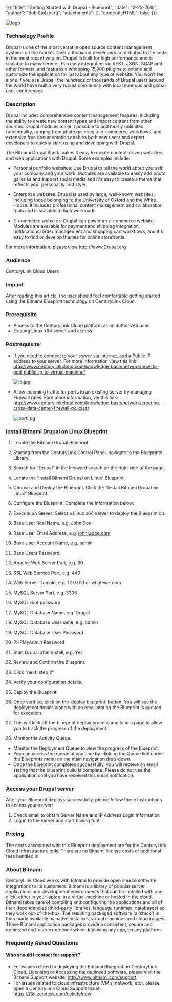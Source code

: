 {{{
  "title": "Getting Started with Drupal - Blueprint",
  "date": "2-25-2015",
  "author": "Bob Stolzberg",
  "attachments": [],
  "contentIsHTML": false
}}}

![logo](https://www.drupal.org/files/drupal_logo-blue.png)

### Technology Profile
Drupal is one of the most versatile open source content management systems on the market. Over a thousand developers contributed to the code in the most recent version. Drupal is built for high performance and is scalable to many servers, has easy integration via REST, JSON, SOAP and other formats, and features a whopping 15,000 plugins to extend and customize the application for just about any type of website. You won’t feel alone if you use Drupal; the hundreds of thousands of Drupal users around the world have built a very robust community with local meetups and global user conferences.

### Description

Drupal includes comprehensive content management features, including the ability to create new content types and import content from other sources. Drupal modules make it possible to add nearly unlimited functionality, ranging from photo galleries to e-commerce workflows, and extensive free documentation enables both new users and expert developers to quickly start using and developing with Drupal.

The Bitnami Drupal Stack makes it easy to create content-driven websites and web applications with Drupal. Some examples include:

- Personal portfolio websites: Use Drupal to tell the world about yourself, your company and your work. Modules are available to easily add photo galleries and support social media and it's easy to create a theme that reflects your personality and style.

- Enterprise websites: Drupal is used by large, well-known websites, including those belonging to the University of Oxford and the White House. It includes professional content management and collaboration tools and is scalable to high workloads.

- E-commerce websites: Drupal can power an e-commerce website. Modules are available for payment and shipping integration, notifications, order management and shopping cart workflows, and it's easy to find or develop themes for online storefronts.

For more information, please view http://www.Drupal.org


### Audience
CenturyLink Cloud Users

### Impact
After reading this article, the user should feel comfortable getting started using the Bitnami Blueprint technology on CenturyLink Cloud.


### Prerequisite
- Access to the CenturyLink Cloud platform as an authorized user.
- Existing Linux x64 server and access

### Postrequisite

- If you need to connect to your server via internet, add a Public IP address to your server.  For more information view this link: http://www.centurylinkcloud.com/knowledge-base/network/how-to-add-public-ip-to-virtual-machine/

	![ip.jpg](https://t3n.zendesk.com/attachments/token/kObGC9P2IjP1ate0NexwFNiXz/?name=ip.jpg)

- Allow incoming traffic for ports to an existing server by managing Firewall rules.  Fore more information, vie this link: http://www.centurylinkcloud.com/knowledge-base/network/creating-cross-data-center-firewall-policies/

	![port.jpg](https://t3n.zendesk.com/attachments/token/1Ufw0JjIWW8XfASYLh4x3Irl9/?name=port.jpg)


### Install Bitnami Drupal on Linux Blueprint
1. Locate the Bitnami Drupal Blueprint
  1. Starting from the CenturyLink Control Panel, navigate to the Blueprints Library.
  2. Search for “Drupal” in the keyword search on the right side of the page.
  3. Locate the 'Install Bitnami Drupal on Linux' Blueprint

2. Choose and Deploy the Blueprint. Click the “Install Bitnami Drupal on Linux” Blueprint.

3. Configure the Blueprint. Complete the information below:
  1. Execute on Server: Select a Linux x64 server to deploy the Blueprint on.
  2. Base User Real Name, e.g. John Doe
  3. Base User Email Address, e.g. john@doe.com
  4. Base User Account Name, e.g. admin
  5. Base Users Password
  6. Apache Web Server Port, e.g. 80
  7. SSL Web Service Port, e.g. 443
  8. Web Server Domain, e.g. 127.0.0.1 or whatever.com
  9. MySQL Server Port, e.g. 3306
  10. MySQL root password
  11. MySQL Database Name, e.g. Drupal
  12. MySQL Database Username, e.g. admin
  13. MySQL Database User Password
  14. PHPMyAdmin Password
  15. Start Drupal after install, e.g. Yes


4. Review and Confirm the Blueprint.
  1. Click “next: step 2”
  2. Verify your configuration details.

5. Deploy the Blueprint.
  1. Once verified, click on the ‘deploy blueprint’ button. You will see the deployment details along with an email stating the Blueprint is queued for execution.
  2. This will kick off the blueprint deploy process and load a page to allow you to track the progress of the deployment.

6. Monitor the Activity Queue.
  * Monitor the Deployment Queue to view the progress of the blueprint.
  * You can access the queue at any time by clicking the Queue link under the Blueprints menu on the main navigation drop-down.
  * Once the blueprint completes successfully, you will receive an email stating that the blueprint build is complete. Please do not use the application until you have received this email notification.


### Access your Drupal server
After your Blueprint deploys successfully, please follow these instructions to access your server:
  1. Check email to obtain Server Name and IP Address Login information
  2. Log in to the server and start having fun!


### Pricing
The costs associated with this Blueprint deployment are for the CenturyLink Cloud infrastructure only.  There are no Bitnami license costs or additional fees bundled in.

### About Bitnami
CenturyLink Cloud works with Bitnami to provide open source software integrations to its customers.  Bitnami is a library of popular server applications and development environments that can be installed with one click, either in your laptop, in a virtual machine or hosted in the cloud. Bitnami takes care of compiling and configuring the applications and all of their dependencies (third-party libraries, language runtimes, databases) so they work out-of-the-box. The resulting packaged software (a 'stack') is then made available as native installers, virtual machines and cloud images. These Bitnami application packages provide a consistent, secure and optimized end-user experience when deploying any app, on any platform.

### Frequently Asked Questions

#### Who should I contact for support?
* For issues related to deploying the Bitnami Blueprint on CenturyLink Cloud, Licensing or Accessing the deployed software, please visit the Bitnami Support website: http://www.bitnami.com/support
* For issues related to cloud infrastructure (VM’s, network, etc), please open a CenturyLink Cloud Support ticket: https://t3n.zendesk.com/tickets/new